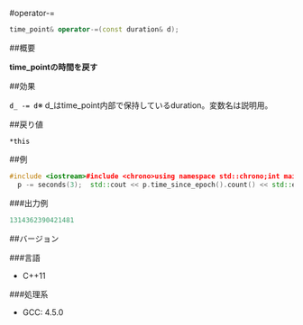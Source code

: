 #operator-=
```cpp
time_point& operator-=(const duration& d);
```

##概要

<b>time_pointの時間を戻す</b>




##効果

<code style='color:rgb(0,0,0)'>d_ -= d</code>※ d_はtime_point内部で保持しているduration。変数名は説明用。




##戻り値

<code style='color:rgb(0,0,0)'>*this</code>


##例

```cpp
#include <iostream>#include <chrono>using namespace std::chrono;int main(){  system_clock::time_point p = system_clock::now();
  p -= seconds(3);  std::cout << p.time_since_epoch().count() << std::endl;}
```

###出力例

```cpp
1314362390421481
```

##バージョン


###言語


- C++11



###処理系


- GCC: 4.5.0

